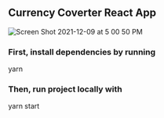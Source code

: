 ## Currency Coverter React App

![Screen Shot 2021-12-09 at 5 00 50 PM](https://user-images.githubusercontent.com/91108059/145483120-3528cfa3-b47b-4e12-99a5-04433b3bd563.png)

### First, install dependencies by running

yarn 

### Then, run project locally with

yarn start
